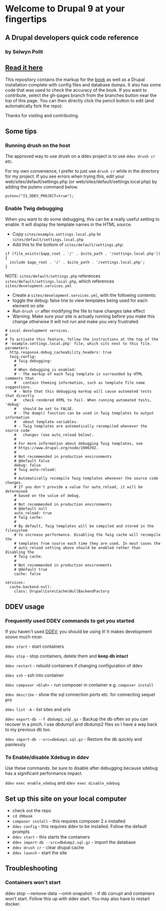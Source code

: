 # Welcome to Drupal 9 at your fingertips
## A Drupal developers quick code reference
### by Selwyn Polit


## [Read it here](https://selwynpolit.github.io/d9book/index.html)

This repository contains the markup for the [book](https://selwynpolit.github.io/d9book/index.html) as well as a Drupal installation complete with config files and database dumps.
It also has some code that was used to check the accuracy of the book.
If you want to contribute, select the gh-pages branch from the branches button near the top of this page.
You can then directly click the pencil button to edit (and automatically fork the repo).

Thanks for visiting and contributing.



## Some tips

### Running drush on the host
The approved way to use drush on a ddev project is to use `ddev drush cr` etc.

For my own convenience, I prefer to just use `drush cr` while in the directory for my project.
If you see errors when trying this, edit your web/sites/default/settings.php (or web/sites/default/settings.local.php) by adding the putenv command below.
```
putenv("IS_DDEV_PROJECT=true");
```




### Enable Twig debugging
When you want to do some debugging, this can be a really useful setting to enable.
It will display the template names in the HTML source.

* Copy `sites/example.settings.local.php` to `sites/default/settings.local.php`
* Add this to the bottom of `sites/default/settings.php`:

```
if (file_exists($app_root . '/' . $site_path . '/settings.local.php')) {
  include $app_root . '/' . $site_path . '/settings.local.php';
}
```

NOTE: `sites/default/settings.php` references `sites/default/settings.local.php`, which references `sites/development.services.yml`

* Create a `sites/development.services.yml`, with the following contents:
* toggle the debug: false line to view templates being used for each element on site
* Run `drush cr` after modifying the file to have changes take effect
* Warning. Make sure your site is actually running before you make this change otherwise it will not run and make you very frustrated.

```
# Local development services.
#
# To activate this feature, follow the instructions at the top of the
# 'example.settings.local.php' file, which sits next to this file.
parameters:
  http.response.debug_cacheability_headers: true
  twig.config:
    # Twig debugging:
    #
    # When debugging is enabled:
    # - The markup of each Twig template is surrounded by HTML comments that
    #   contain theming information, such as template file name suggestions.
    # - Note that this debugging markup will cause automated tests that directly
    #   check rendered HTML to fail. When running automated tests, 'debug'
    #   should be set to FALSE.
    # - The dump() function can be used in Twig templates to output information
    #   about template variables.
    # - Twig templates are automatically recompiled whenever the source code
    #   changes (see auto_reload below).
    #
    # For more information about debugging Twig templates, see
    # https://www.drupal.org/node/1906392.
    #
    # Not recommended in production environments
    # @default false
    debug: false
    # Twig auto-reload:
    #
    # Automatically recompile Twig templates whenever the source code changes.
    # If you don't provide a value for auto_reload, it will be determined
    # based on the value of debug.
    #
    # Not recommended in production environments
    # @default null
    auto_reload: true
    # Twig cache:
    #
    # By default, Twig templates will be compiled and stored in the filesystem
    # to increase performance. Disabling the Twig cache will recompile the
    # templates from source each time they are used. In most cases the
    # auto_reload setting above should be enabled rather than disabling the
    # Twig cache.
    #
    # Not recommended in production environments
    # @default true
    cache: false

services:
  cache.backend.null:
    class: Drupal\Core\Cache\NullBackendFactory
```

## DDEV usage

### Frequently used DDEV commands to get you started
If you haven't used [DDEV](https://ddev.com), you should be using it!
It makes development soooo much nicer.

`ddev start` - start containers

`ddev stop` - stop containers, delete them and **keep db intact**

`ddev restart` - rebuild containers if changing configuration of ddev

`ddev ssh` - ssh into container

`ddev composer <blah>` - run composer in container e.g. `composer install`

`ddev describe` - show the sql connection ports etc. for connecting sequel pro

`ddev list -A` - list sites and urls

`ddev export-db --f dbdump1.sql.gz`  - Backup the db often so you can recover in a pinch.  I use dbdump1 and dbdump2 files so I have a way back to my previous db too.

`ddev import-db --src=dbdump1.sql.gz` - Restore the db quickly and painlessly

### To Enable/disable Xdebug in ddev

Use these commands.  be sure to disable after debugging because xdebug has a significant performance impact.

`ddev exec enable_xdebug`
and
`ddev exec disable_xdebug`


## Set up this site on your local computer
* check out the repo
* `cd d9book`
* `composer install` - this requires composer 2.x installed
* `ddev config` - this requires ddev to be installed. Follow the default prompts
* `ddev start` - this starts the containers
* `ddev import-db --src=dbdump2.sql.gz` - import the database
* `ddev drush cr` - clear drupal cache
* `ddev launch` - start the site




## Troubleshooting

### Containers won't start

ddev stop --remove-data --omit-snapshot. - if db corrupt and containers won’t start.  Follow this up with ddev start.  You may also have to restart docker.
